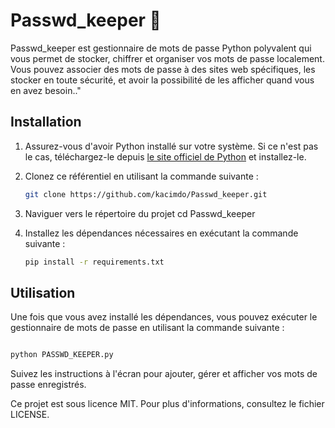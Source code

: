 # Passwd_keeper 🔐
Passwd_keeper est gestionnaire de mots de passe Python polyvalent qui vous permet de stocker, chiffrer et organiser vos mots de passe localement. Vous pouvez associer des mots de passe à des sites web spécifiques, les stocker en toute sécurité, et avoir la possibilité de les afficher quand vous en avez besoin.."

## Installation

1. Assurez-vous d'avoir Python installé sur votre système. Si ce n'est pas le cas, téléchargez-le depuis [le site officiel de Python](https://www.python.org/downloads/) et installez-le.

2. Clonez ce référentiel en utilisant la commande suivante :
   ```bash
   git clone https://github.com/kacimdo/Passwd_keeper.git

3. Naviguer vers le répertoire du projet
   cd Passwd_keeper

4. Installez les dépendances nécessaires en exécutant la commande suivante :
   ```bash
   pip install -r requirements.txt

## Utilisation

Une fois que vous avez installé les dépendances, vous pouvez exécuter le gestionnaire de mots de passe en utilisant la commande suivante :

```bash

python PASSWD_KEEPER.py
```

Suivez les instructions à l'écran pour ajouter, gérer et afficher vos mots de passe enregistrés.


Ce projet est sous licence MIT. Pour plus d'informations, consultez le fichier LICENSE.
